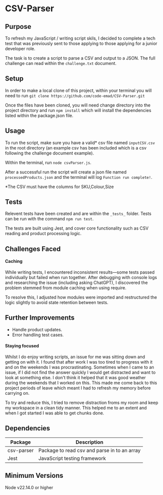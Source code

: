 # CSV-Parser

## Purpose
To refresh my JavaScript / writing script skils, I decided to complete a tech test that was previously sent to those applying to those applying for a junior developer role.

The task is to create a script to parse a CSV and output to a JSON. The full challenge can read within the `challenge.txt` document.

## Setup
In order to make a local clone of this project, within your terminal you will need to run `git clone https://github.com/code-emad/CSV-Parser.git`

Once the files have been cloned, you will need change directory into the project directory and run `npm install` which will install the dependencies listed within the package.json file. 

## Usage
To run the script, make sure you have a valid* csv file named `inputCSV.csv` in the root directory (an example csv has been included which is a csv following the challenge document example). 

Within the terminal, run `node csvParser.js`.

After a successful run the script will create a json file named `processedProducts.json` and the terminal will log `Function run complete!`.

*The CSV must have the columns for SKU,Colour,Size

## Tests
Relevent tests have been created and are within the `_tests_` folder. Tests can be run with the command `npm run test`.

The tests are built using Jest, and cover core functionality such as CSV reading and product processing logic.

## Challenges Faced
#### Caching
While writing tests, I encountered inconsistent results—some tests passed individually but failed when run together. After debugging with console logs and researching the issue (including asking ChatGPT), I discovered the problem stemmed from module caching when using require.

To resolve this, I adjusted how modules were imported and restructured the logic slightly to avoid state retention between tests.

## Further Improvements
- Handle product updates.
- Error handling test cases.


#### Staying focused
Whilst I do enjoy writing scripts, an issue for me was sitting down and getting on with it. I found that after work I was too tired to progress with it and on the weekends I was procrastinating. Sometimes when I came to an issue, if I did not find the answer quickly I would get distracted and want to look at something else. I don't think it helped that it was good weather during the weekends that I worked on this. This made me come back to this project periods of leave which meant I had to refresh my memory before carrying on.

To try and reduce this, I tried to remove distraction froms my room and keep my workspace in a clean tidy manner. This helped me to an extent and when I got started I was able to get chunks done.

## Dependencies
| Package     | Description                                                               |
| ----------- | ------------------------------------------------------------------------- |
| csv-parser  | Package to read csv and parse in to an array|
| Jest        | JavaScript testing framework                                                             |

## Minimum Versions
Node v22.14.0 or higher
